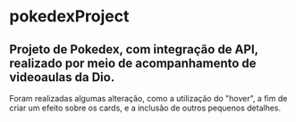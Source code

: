 # pokedexProject

## Projeto de Pokedex, com integração de API, realizado por meio de acompanhamento de videoaulas da Dio.
Foram realizadas algumas alteração, como a utilização do "hover", a fim de criar um efeito sobre os cards, e a inclusão de outros pequenos detalhes.

